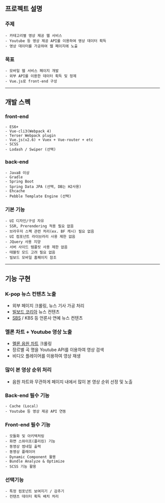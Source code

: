## 프로젝트 설명
  ### 주제
    - 카테고리별 영상 제공 웹 서비스
    - Youtube 등 영상 제공 API를 이용하여 영상 데이터 획득
    - 영상 데이터를 가공하여 웹 페이지에 노출

  ### 목표
    - 모바일 웹 서비스 페이지 개발
    - 외부 API를 이용한 데이터 획득 및 정제
    - Vue.js로 front-end 구성

***

## 개발 스펙

  ### front-end
    - ES6+
    - Vue-cli3(Webpack 4)
    - Terser Webpack plugin
    - Vue.js(v2.6) + Vuex + Vue-router + etc
    - SCSS
    - Lodash / Swiper (선택)

  ### back-end
    - Java8 이상
    - Gradle
    - Spring Boot
    - Spring Data JPA (선택, DB는 H2사용)
    - Ehcache
    - Pebble Template Engine (선택)

  ### 기본 기능
    - UI 디자인/구성 자유
    - SSR, Prerendering 적용 필요 없음
    - 브라우저 스펙 관련 처리(ex. BF 캐시) 필요 없음
    - UI 컴포넌트 라이브러리 사용 제한 없음
    - JQuery 사용 지양
    - 서버 사이드 템플릿 사용 제한 없음
    - 태블릿 모드 고려 필요 없음
    - 빌보드 모바일 홈페이지 참조

***

## 기능 구현

### K-pop 뉴스 컨텐츠 노출
- 외부 페이지 크롤링, 뉴스 기사 가공 처리
- [빌보드 코리아](http://billboard.co.kr/main/news/list) 뉴스 컨텐츠
- [SBS](http://sbsfune.sbs.co.kr/news/ssports_list.jsp?code_category=SS04) / KBS 등 언론사 연예 뉴스 컨텐츠

### 멜론 차트 + Youtube 영상 노출
- [멜론 음원 차트](https://www.melon.com/chart/day/index.htm?classCd=GN0000) 크롤링
- 장르별 곡 명을 Youtube API를 이용하여 영상 검색
- 비디오 플레이어를 이용하여 영상 재생

### 많이 본 영상 순위 처리
- 음원 차트와 무관하게 페이지 내에서 많이 본 영상 순위 선정 및 노출

### Back-end 필수 기능 
    - Cache (Local)
    - Youtube 등 영상 제공 API 연동

### Front-end 필수 기능
    - 모듈화 및 아키텍처링
    - 화면 스와이프(플리킹) 기능
    - 동영상 썸네일 출력
    - 동영상 플레이어
    - Dynamic Component 활용
    - Bundle Analyze & Optimize
    - SCSS 기능 활용

### 선택기능
    - 특정 컴포넌트 보여지기 / 감추기
    - 컨텐츠 데이터 획득 배치 처리
